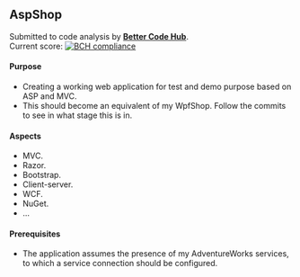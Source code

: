 ## AspShop

Submitted to code analysis by **[Better Code Hub](https://bettercodehub.com)**.  
Current score: [![BCH compliance](https://bettercodehub.com/edge/badge/a-einstein/AspShop)](https://bettercodehub.com)

#### Purpose
* Creating a working web application for test and demo purpose based on ASP and MVC.
* This should become an equivalent of my WpfShop. Follow the commits to see in what stage this is in.

#### Aspects
* MVC.
* Razor.
* Bootstrap.
* Client-server.
* WCF.
* NuGet.
* ...

#### Prerequisites
* The application assumes the presence of my AdventureWorks services, to which a service connection should be configured.